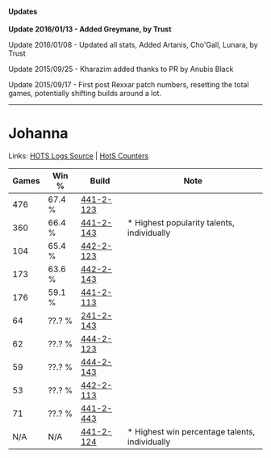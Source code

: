 #### Updates
**Update 2016/01/13 - Added Greymane, by Trust**

Update 2016/01/08 - Updated all stats, Added Artanis, Cho'Gall, Lunara, by Trust

Update 2015/09/25 - Kharazim added thanks to PR by Anubis Black

Update 2015/09/17 - First post Rexxar patch numbers, resetting the total games, potentially shifting builds around a lot.

***

# Johanna

Links: [HOTS Logs Source](https://www.hotslogs.com/Sitewide/HeroDetails?Hero=Johanna) | [HotS Counters](http://hotscounters.com/#/hero/Johanna)

Games  | Win %  | Build     | Note
-----  | -----  | -----     | ----
476    | 67.4 % | [441-2-123](http://www.heroesfire.com/hots/talent-calculator/johanna#s-bR) | 
360    | 66.4 % | [441-2-143](http://www.heroesfire.com/hots/talent-calculator/johanna#s-bl) | * Highest popularity talents, individually
104    | 65.4 % | [442-2-123](http://www.heroesfire.com/hots/talent-calculator/johanna#t11h) | 
173    | 63.6 % | [442-2-143](http://www.heroesfire.com/hots/talent-calculator/johanna#t11_) | 
176    | 59.1 % | [441-2-113](http://www.heroesfire.com/hots/talent-calculator/johanna#s-bH) | 
64     | ??.? % | [241-2-143](http://www.heroesfire.com/hots/talent-calculator/johanna#lMJl) | 
62     | ??.? % | [444-2-123](http://www.heroesfire.com/hots/talent-calculator/johanna#t5wB) | 
59     | ??.? % | [444-2-143](http://www.heroesfire.com/hots/talent-calculator/johanna#t5wV) | 
53     | ??.? % | [442-2-113](http://www.heroesfire.com/hots/talent-calculator/johanna#t11X) | 
71     | ??.? % | [441-2-443](http://www.heroesfire.com/hots/talent-calculator/johanna#s-gR) | 
N/A    | N/A    | [441-2-124](http://www.heroesfire.com/hots/talent-calculator/johanna#s-bS) | * Highest win percentage talents, individually
